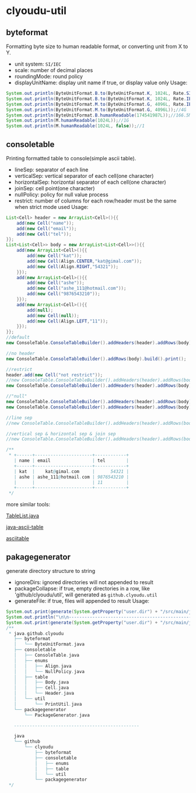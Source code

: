 # clyoudu-util

## byteformat
Formatting byte size to human readable format, or converting unit from X to Y.
- unit system: `SI/IEC`
- scale: number of decimal places
- roundingMode: round policy
- displayUnitName: display unit name if true, or display value only
Usage:
```java
System.out.println(ByteUnitFormat.B.to(ByteUnitFormat.K, 1024L, Rate.SI));//1.02K
System.out.println(ByteUnitFormat.B.to(ByteUnitFormat.K, 1024L, Rate.IEC));//1K
System.out.println(ByteUnitFormat.M.to(ByteUnitFormat.G, 4096L, Rate.IEC));//4G
System.out.println(ByteUnitFormat.M.to(ByteUnitFormat.G, 4096L));//4G
System.out.println(ByteUnitFormat.B.humanReadable(174541987L));//166.5M
System.out.println(M.humanReadable(1024L));//1G
System.out.println(M.humanReadable(1024L, false));//1
```

## consoletable
Printing formatted table to console(simple ascii table).
- lineSep: separator of each line
- verticalSep: vertical separator of each cell(one character)
- horizontalSep: horizontal separator of each cell(one character)
- joinSep: cell point(one character)
- nullPolicy: policy for null value process
- restrict: number of columns for each row/header must be the same when strict mode used
Usage:
```java
List<Cell> header = new ArrayList<Cell>(){{
    add(new Cell("name"));
    add(new Cell("email"));
    add(new Cell("tel"));
}};
List<List<Cell>> body = new ArrayList<List<Cell>>(){{
    add(new ArrayList<Cell>(){{
        add(new Cell("kat"));
        add(new Cell(Align.CENTER,"kat@gimal.com"));
        add(new Cell(Align.RIGHT,"54321"));
    }});
    add(new ArrayList<Cell>(){{
        add(new Cell("ashe"));
        add(new Cell("ashe_111@hotmail.com"));
        add(new Cell("9876543210"));
    }});
    add(new ArrayList<Cell>(){{
        add(null);
        add(new Cell(null));
        add(new Cell(Align.LEFT,"11"));
    }});
}};
//default
new ConsoleTable.ConsoleTableBuilder().addHeaders(header).addRows(body).build().print();

//no header
new ConsoleTable.ConsoleTableBuilder().addRows(body).build().print();

//restrict
header.add(new Cell("not restrict"));
//new ConsoleTable.ConsoleTableBuilder().addHeaders(header).addRows(body).restrict(false).build().print();
new ConsoleTable.ConsoleTableBuilder().addHeaders(header).addRows(body).restrict(true).build().print();

//"null"
new ConsoleTable.ConsoleTableBuilder().addHeaders(header).addRows(body).nullPolicy(NullPolicy.NULL_STRING).build().print();
new ConsoleTable.ConsoleTableBuilder().addHeaders(header).addRows(body).nullPolicy(NullPolicy.THROW).build().print();

//line sep
//new ConsoleTable.ConsoleTableBuilder().addHeaders(header).addRows(body).lineSep("\n\n").build().print();

//vertical sep & horizontal sep & join sep
//new ConsoleTable.ConsoleTableBuilder().addHeaders(header).addRows(body).verticalSep("*").horizontalSep("*").joinSep("*").build().print();

/**
 * +------+----------------------+------------+
   | name | email                | tel        |
   +------+----------------------+------------+
   | kat  |    kat@gimal.com     |      54321 |
   | ashe | ashe_111@hotmail.com | 9876543210 |
   |      |                      | 11         |
   +------+----------------------+------------+
 */
```

more similar tools:

[TableList.java](https://github.com/therealfarfetchd/crogamp/blob/master/src/com/github/mrebhan/crogamp/cli/TableList.java)

[java-ascii-table](http://bethecoder.com/applications/products/asciiTable.action)

[asciitable](https://github.com/vdmeer/asciitable)

## pakagegenerator
generate directory structure to string
- ignoreDirs: ignored directories will not appended to result
- packageCollapse: if true, empty directories in a row, like 'github/clyoudu/util', will generated as `github.clyoudu.util`
- generateFile: if true, files will appended to result
Usage:
```java
System.out.print(generate(System.getProperty("user.dir") + "/src/main/java", new HashSet<>(Arrays.asList(".idea", "target", ".git")), true, true));
System.out.println("\n\n------------------------------------------------\n");
System.out.print(generate(System.getProperty("user.dir") + "/src/main/java", new HashSet<>(Arrays.asList(".idea", "target", ".git")), false, false));
/**
 * java.github.clyoudu
   ├── byteformat
   │   └── ByteUnitFormat.java
   ├── consoletable
   │   ├── ConsoleTable.java
   │   ├── enums
   │   │   ├── Align.java
   │   │   └── NullPolicy.java
   │   ├── table
   │   │   ├── Body.java
   │   │   ├── Cell.java
   │   │   └── Header.java
   │   └── util
   │       └── PrintUtil.java
   └── packagegenerator
       └── PackageGenerator.java

   ------------------------------------------------

   java
   └── github
       └── clyoudu
           ├── byteformat
           ├── consoletable
           │   ├── enums
           │   ├── table
           │   └── util
           └── packagegenerator
 */
```